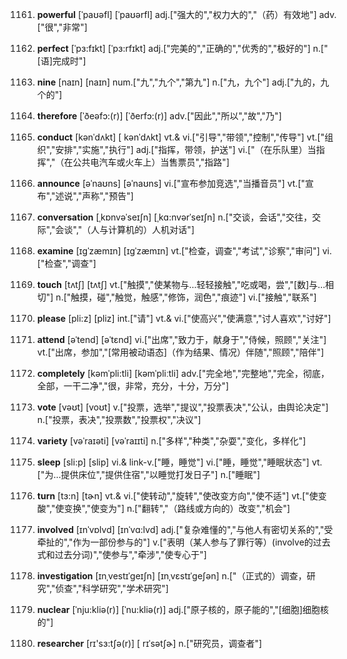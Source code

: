 1161. **powerful**
[ˈpaʊəfl]  [ˈpaʊərfl]
adj.["强大的","权力大的","（药）有效地"]  adv.["很","非常"]  

1162. **perfect**
[ˈpɜ:fɪkt]  [ˈpɜ:rfɪkt]
adj.["完美的","正确的","优秀的","极好的"]  n.["[语]完成时"]  

1163. **nine**
[naɪn]  [naɪn]
num.["九","九个","第九"]  n.["九，九个"]  adj.["九的，九个的"]  

1164. **therefore**
[ˈðeəfɔ:(r)]  [ˈðerfɔ:(r)]
adv.["因此","所以","故","乃"]  

1165. **conduct**
[kənˈdʌkt]  [ kənˈdʌkt]
vt.& vi.["引导","带领","控制","传导"]  vt.["组织","安排","实施","执行"]  adj.["指挥，带领，护送"]  vi.["（在乐队里）当指挥","（在公共电汽车或火车上）当售票员","指路"]  

1166. **announce**
[əˈnaʊns]  [əˈnaʊns]
vi.["宣布参加竞选","当播音员"]  vt.["宣布","述说","声称","预告"]  

1167. **conversation**
[ˌkɒnvəˈseɪʃn]  [ˌkɑ:nvərˈseɪʃn]
n.["交谈，会话","交往，交际","会谈","（人与计算机的）人机对话"]  

1168. **examine**
[ɪgˈzæmɪn]  [ɪɡˈzæmɪn]
vt.["检查，调查","考试","诊察","审问"]  vi.["检查","调查"]  

1169. **touch**
[tʌtʃ]  [tʌtʃ]
vt.["触摸","使某物与…轻轻接触","吃或喝，尝","[数]与…相切"]  n.["触摸，碰","触觉，触感","修饰，润色","痕迹"]  vi.["接触","联系"]  

1170. **please**
[pli:z]  [pliz]
int.["请"]  vt.& vi.["使高兴","使满意","讨人喜欢","讨好"]  

1171. **attend**
[əˈtend]  [əˈtɛnd]
vi.["出席","致力于，献身于","侍候，照顾","关注"]  vt.["出席，参加","[常用被动语态]（作为结果、情况）伴随","照顾","陪伴"]  

1172. **completely**
[kəmˈpli:tli]  [kəmˈpliːtli]
adv.["完全地","完整地","完全，彻底，全部，一干二净","很，非常，充分，十分，万分"]  

1173. **vote**
[vəʊt]  [voʊt]
v.["投票，选举","提议","投票表决","公认，由舆论决定"]  n.["投票，表决","投票数","投票权","决议"]  

1174. **variety**
[vəˈraɪəti]  [vəˈraɪɪti]
n.["多样","种类","杂耍","变化，多样化"]  

1175. **sleep**
[sli:p]  [slip]
vi.& link-v.["睡，睡觉"]  vi.["睡，睡觉","睡眠状态"]  vt.["为…提供床位","提供住宿","以睡觉打发日子"]  n.["睡眠"]  

1176. **turn**
[tɜ:n]  [tɚn]
vt.& vi.["使转动","旋转","使改变方向","使不适"]  vt.["使变酸","使变换","使变为"]  n.["翻转","（路线或方向的）改变","机会"]  

1177. **involved**
[ɪnˈvɒlvd]  [ɪnˈvɑ:lvd]
adj.["复杂难懂的","与他人有密切关系的","受牵扯的","作为一部份参与的"]  v.["表明（某人参与了罪行等）(involve的过去式和过去分词)","使参与","牵涉","使专心于"]  

1178. **investigation**
[ɪnˌvestɪˈgeɪʃn]  [ɪnˌvɛstɪˈɡeʃən]
n.["（正式的）调查，研究","侦查","科学研究","学术研究"]  

1179. **nuclear**
[ˈnju:kliə(r)]  [ˈnu:kliə(r)]
adj.["原子核的，原子能的","[细胞]细胞核的"]  

1180. **researcher**
[rɪ'sɜ:tʃə(r)]  [ rɪˈsətʃɚ]
n.["研究员，调查者"]  

